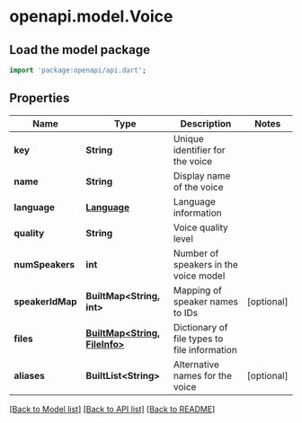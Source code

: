 # openapi.model.Voice

## Load the model package
```dart
import 'package:openapi/api.dart';
```

## Properties
Name | Type | Description | Notes
------------ | ------------- | ------------- | -------------
**key** | **String** | Unique identifier for the voice | 
**name** | **String** | Display name of the voice | 
**language** | [**Language**](Language.md) | Language information | 
**quality** | **String** | Voice quality level | 
**numSpeakers** | **int** | Number of speakers in the voice model | 
**speakerIdMap** | **BuiltMap&lt;String, int&gt;** | Mapping of speaker names to IDs | [optional] 
**files** | [**BuiltMap&lt;String, FileInfo&gt;**](FileInfo.md) | Dictionary of file types to file information | 
**aliases** | **BuiltList&lt;String&gt;** | Alternative names for the voice | [optional] 

[[Back to Model list]](../README.md#documentation-for-models) [[Back to API list]](../README.md#documentation-for-api-endpoints) [[Back to README]](../README.md)


